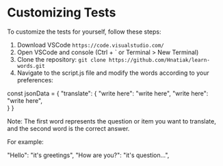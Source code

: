 <h1>Customizing Tests</h1>
To customize the tests for yourself, follow these steps:

1. Download VSCode ```https://code.visualstudio.com/```
2. Open VSCode and console (Ctrl + ` or Terminal > New Terminal)
3. Clone the repository:
```git clone https://github.com/Hnatiak/learn-words.git```
4. Navigate to the script.js file and modify the words according to your preferences:

const jsonData = {
    "translate": {
        "write here": "write here",
        "write here": "write here",    
    }
}

Note: The first word represents the question or item you want to translate, and the second word is the correct answer.

For example:

"Hello": "it's greetings",
"How are you?": "it's question...",
